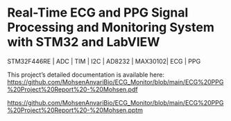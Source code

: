 # Real-Time ECG and PPG Signal Processing and Monitoring System with STM32 and LabVIEW
STM32F446RE | ADC | TIM | I2C | AD8232 | MAX30102| ECG | PPG

This project’s detailed documentation is available here:
https://github.com/MohsenAnvariBio/ECG_Monitor/blob/main/ECG%20PPG%20Project%20Report%20-%20Mohsen.pdf

https://github.com/MohsenAnvariBio/ECG_Monitor/blob/main/ECG%20PPG%20Project%20Report%20-%20Mohsen.pptm
